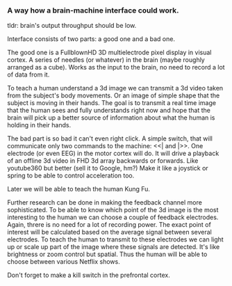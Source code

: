### A way how a brain-machine interface could work.

tldr: brain's output throughput should be low.

Interface consists of two parts: a good one and a bad one.

The good one is a FullblownHD 3D multielectrode pixel display in visual cortex.
A series of needles (or whatever) in the brain (maybe roughly arranged as a cube).
Works as the input to the brain, no need to record a lot of data from it.

To teach a human understand a 3d image we can transmit a 3d video taken from the subject's body movements.
Or an image of simple shape that the subject is moving in their hands.
The goal is to transmit a real time image that the human sees and fully understands right now
and hope that the brain will pick up a better source of information about what the human is holding in their hands.

The bad part is so bad it can't even right click.
A simple switch, that will communicate only two commands to the machine: <<| and |>>.
One electrode (or even EEG) in the motor cortex will do.
It will drive a playback of an offline 3d video in FHD 3d array backwards or forwards.
Like youtube360 but better (sell it to Google, hm?)
Make it like a joystick or spring to be able to control acceleration too.

Later we will be able to teach the human Kung Fu.

Further research can be done in making the feedback channel more sophisticated.
To be able to know which point of the 3d image is the most interesting to the human we can choose a couple of feedback electrodes.
Again, threre is no need for a lot of recording power.
The exact point of interest will be calculated based on the average signal between several electrodes.
To teach the human to transmit to these electrodes we can light up or scale up part of the image where these signals are detected.
It's like brightness or zoom control but spatial.
Thus the human will be able to choose between various Netflix shows.

Don't forget to make a kill switch in the prefrontal cortex.
